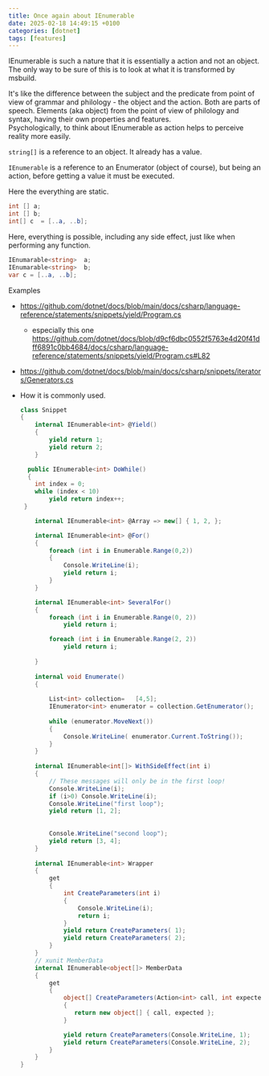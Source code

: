 ```yaml
---
title: Once again about IEnumerable
date: 2025-02-18 14:49:15 +0100
categories: [dotnet]
tags: [features]
---
```


IEnumerable is such a nature that it is essentially a action and not an object. The only way to be sure of this is to look at what it is transformed by msbuild.

It's like the difference between the subject and the predicate from  point of view  of grammar and philology  - the object and the action. 
Both are parts of speech. Elements (aka object) from the point of view of philology and syntax, having their own properties and features.  
Psychologically, to think about IEnumerable  as action helps to perceive reality more easily.

`string[]` is a reference to an object. It already has a value.

`IEnumerable` is a reference to  an Enumerator (object of course), but being an action, before getting a value it must be executed.
 
Here the everything are  static. 

```csharp
int [] a;
int [] b;
int[] c  = [..a, ..b];
```

Here, everything is possible, including any side effect, just like when performing any function.

```csharp
IEnumarable<string>  a;
IEnumarable<string>  b;
var c = [..a, ..b];
```

Examples
- <https://github.com/dotnet/docs/blob/main/docs/csharp/language-reference/statements/snippets/yield/Program.cs>
	- especially  this one	<https://github.com/dotnet/docs/blob/d9cf6dbc0552f5763e4d20f41dff6891c0bb4684/docs/csharp/language-reference/statements/snippets/yield/Program.cs#L82>
- <https://github.com/dotnet/docs/blob/main/docs/csharp/snippets/iterators/Generators.cs>


- How it is commonly used.
 
	```csharp
	class Snippet
	{
		internal IEnumerable<int> @Yield()
		{
			yield return 1;
			yield return 2;
		}

      public IEnumerable<int> DoWhile()
      {
        int index = 0;
        while (index < 10)
            yield return index++;
     }
	
		internal IEnumerable<int> @Array => new[] { 1, 2, };

		internal IEnumerable<int> @For()
		{
			foreach (int i in Enumerable.Range(0,2))
			{
				Console.WriteLine(i);
				yield return i;
			}
		}

		internal IEnumerable<int> SeveralFor()
		{
			foreach (int i in Enumerable.Range(0, 2))
				yield return i;

			foreach (int i in Enumerable.Range(2, 2))
				yield return i;
			
		}
				
		internal void Enumerate()	
		{
		
			List<int> collection=	[4,5];
			IEnumerator<int> enumerator = collection.GetEnumerator();
			
			while (enumerator.MoveNext())
			{
				Console.WriteLine( enumerator.Current.ToString());
			}
		}
		
		internal IEnumerable<int[]> WithSideEffect(int i)
		{
			// These messages will only be in the first loop!
			Console.WriteLine(i);  
			if (i>0) Console.WriteLine(i);
			Console.WriteLine("first loop");
			yield return [1, 2];
			
			
			Console.WriteLine("second loop");
			yield return [3, 4];
		}
		
		internal IEnumerable<int> Wrapper
		{
			get
			{
				int CreateParameters(int i)
				{
					Console.WriteLine(i);
					return i;
				}
				yield return CreateParameters( 1);
				yield return CreateParameters( 2);
			}
		}
		// xunit MemberData  
		internal IEnumerable<object[]> MemberData
		{
			get
			{
				object[] CreateParameters(Action<int> call, int expected)
				{
				   return new object[] { call, expected };
				}

				yield return CreateParameters(Console.WriteLine, 1);
				yield return CreateParameters(Console.WriteLine, 2);
			}
		}
	}
	```
	

	